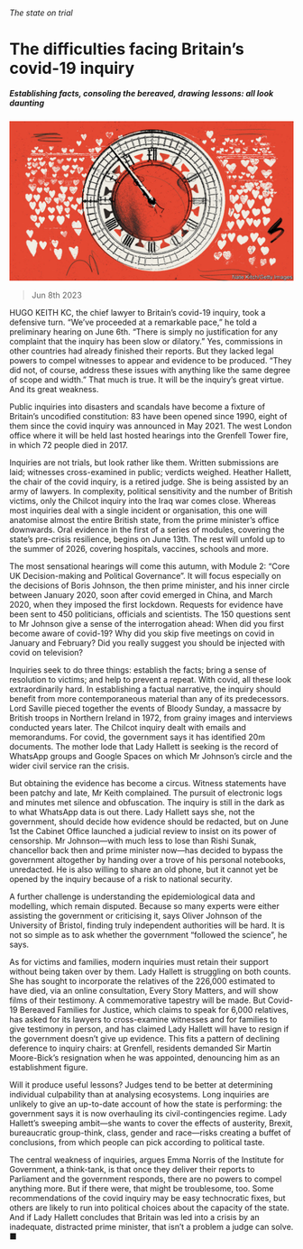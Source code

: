 ###### The state on trial

# The difficulties facing Britain’s covid-19 inquiry 

##### Establishing facts, consoling the bereaved, drawing lessons: all look daunting 

![image](images/20230610_BRD001.jpg) 

> Jun 8th 2023 

HUGO KEITH KC, the chief lawyer to Britain’s covid-19 inquiry, took a defensive turn. “We’ve proceeded at a remarkable pace,” he told a preliminary hearing on June 6th. “There is simply no justification for any complaint that the inquiry has been slow or dilatory.” Yes, commissions in other countries had already finished their reports. But they lacked legal powers to compel witnesses to appear and evidence to be produced. “They did not, of course, address these issues with anything like the same degree of scope and width.” That much is true. It will be the inquiry’s great virtue. And its great weakness.

Public inquiries into disasters and scandals have become a fixture of Britain’s uncodified constitution: 83 have been opened since 1990, eight of them since the covid inquiry was announced in May 2021. The west London office where it will be held last hosted hearings into the Grenfell Tower fire, in which 72 people died in 2017. 

Inquiries are not trials, but look rather like them. Written submissions are laid; witnesses cross-examined in public; verdicts weighed. Heather Hallett, the chair of the covid inquiry, is a retired judge. She is being assisted by an army of lawyers. In complexity, political sensitivity and the number of British victims, only the Chilcot inquiry into the Iraq war comes close. Whereas most inquiries deal with a single incident or organisation, this one will anatomise almost the entire British state, from the prime minister’s office downwards. Oral evidence in the first of a series of modules, covering the state’s pre-crisis resilience, begins on June 13th. The rest will unfold up to the summer of 2026, covering hospitals, vaccines, schools and more. 

The most sensational hearings will come this autumn, with Module 2: “Core UK Decision-making and Political Governance”. It will focus especially on the decisions of Boris Johnson, the then prime minister, and his inner circle between January 2020, soon after covid emerged in China, and March 2020, when they imposed the first lockdown. Requests for evidence have been sent to 450 politicians, officials and scientists. The 150 questions sent to Mr Johnson give a sense of the interrogation ahead: When did you first become aware of covid-19? Why did you skip five meetings on covid in January and February? Did you really suggest you should be injected with covid on television?

Inquiries seek to do three things: establish the facts; bring a sense of resolution to victims; and help to prevent a repeat. With covid, all these look extraordinarily hard. In establishing a factual narrative, the inquiry should benefit from more contemporaneous material than any of its predecessors. Lord Saville pieced together the events of Bloody Sunday, a massacre by British troops in Northern Ireland in 1972, from grainy images and interviews conducted years later. The Chilcot inquiry dealt with emails and memorandums. For covid, the government says it has identified 20m documents. The mother lode that Lady Hallett is seeking is the record of WhatsApp groups and Google Spaces on which Mr Johnson’s circle and the wider civil service ran the crisis. 

But obtaining the evidence has become a circus. Witness statements have been patchy and late, Mr Keith complained. The pursuit of electronic logs and minutes met silence and obfuscation. The inquiry is still in the dark as to what WhatsApp data is out there. Lady Hallett says she, not the government, should decide how evidence should be redacted, but on June 1st the Cabinet Office launched a judicial review to insist on its power of censorship. Mr Johnson—with much less to lose than Rishi Sunak, chancellor back then and prime minister now—has decided to bypass the government altogether by handing over a trove of his personal notebooks, unredacted. He is also willing to share an old phone, but it cannot yet be opened by the inquiry because of a risk to national security. 

A further challenge is understanding the epidemiological data and modelling, which remain disputed. Because so many experts were either assisting the government or criticising it, says Oliver Johnson of the University of Bristol, finding truly independent authorities will be hard. It is not so simple as to ask whether the government “followed the science”, he says.

As for victims and families, modern inquiries must retain their support without being taken over by them. Lady Hallett is struggling on both counts. She has sought to incorporate the relatives of the 226,000 estimated to have died, via an online consultation, Every Story Matters, and will show films of their testimony. A commemorative tapestry will be made. But Covid-19 Bereaved Families for Justice, which claims to speak for 6,000 relatives, has asked for its lawyers to cross-examine witnesses and for families to give testimony in person, and has claimed Lady Hallett will have to resign if the government doesn’t give up evidence. This fits a pattern of declining deference to inquiry chairs: at Grenfell, residents demanded Sir Martin Moore-Bick’s resignation when he was appointed, denouncing him as an establishment figure.

Will it produce useful lessons? Judges tend to be better at determining individual culpability than at analysing ecosystems. Long inquiries are unlikely to give an up-to-date account of how the state is performing: the government says it is now overhauling its civil-contingencies regime. Lady Hallett’s sweeping ambit—she wants to cover the effects of austerity, Brexit, bureaucratic group-think, class, gender and race—risks creating a buffet of conclusions, from which people can pick according to political taste. 

The central weakness of inquiries, argues Emma Norris of the Institute for Government, a think-tank, is that once they deliver their reports to Parliament and the government responds, there are no powers to compel anything more. But if there were, that might be troublesome, too. Some recommendations of the covid inquiry may be easy technocratic fixes, but others are likely to run into political choices about the capacity of the state. And if Lady Hallett concludes that Britain was led into a crisis by an inadequate, distracted prime minister, that isn’t a problem a judge can solve. ■


